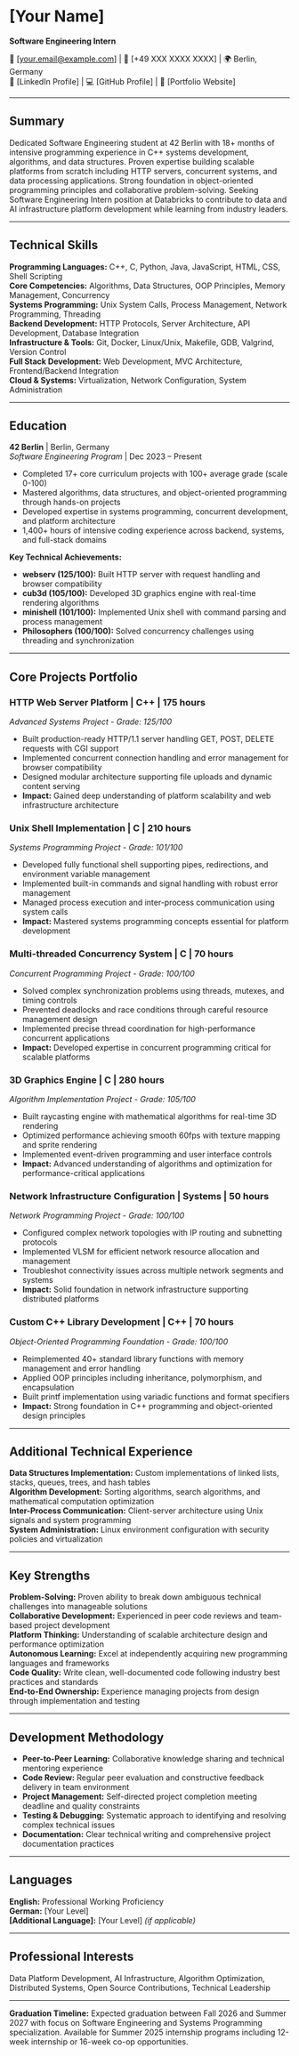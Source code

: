 # [Your Name]
**Software Engineering Intern**

📧 [your.email@example.com] | 📱 [+49 XXX XXXX XXXX] | 🌍 Berlin, Germany  
💼 [LinkedIn Profile] | 💻 [GitHub Profile] | 🔗 [Portfolio Website]

---

## Summary

Dedicated Software Engineering student at 42 Berlin with 18+ months of intensive programming experience in C++ systems development, algorithms, and data structures. Proven expertise building scalable platforms from scratch including HTTP servers, concurrent systems, and data processing applications. Strong foundation in object-oriented programming principles and collaborative problem-solving. Seeking Software Engineering Intern position at Databricks to contribute to data and AI infrastructure platform development while learning from industry leaders.

---

## Technical Skills

**Programming Languages:** C++, C, Python, Java, JavaScript, HTML, CSS, Shell Scripting  
**Core Competencies:** Algorithms, Data Structures, OOP Principles, Memory Management, Concurrency  
**Systems Programming:** Unix System Calls, Process Management, Network Programming, Threading  
**Backend Development:** HTTP Protocols, Server Architecture, API Development, Database Integration  
**Infrastructure & Tools:** Git, Docker, Linux/Unix, Makefile, GDB, Valgrind, Version Control  
**Full Stack Development:** Web Development, MVC Architecture, Frontend/Backend Integration  
**Cloud & Systems:** Virtualization, Network Configuration, System Administration  

---

## Education

**42 Berlin** | Berlin, Germany  
*Software Engineering Program* | Dec 2023 – Present  
- Completed 17+ core curriculum projects with 100+ average grade (scale 0-100)
- Mastered algorithms, data structures, and object-oriented programming through hands-on projects
- Developed expertise in systems programming, concurrent development, and platform architecture
- 1,400+ hours of intensive coding experience across backend, systems, and full-stack domains

**Key Technical Achievements:**
- **webserv (125/100):** Built HTTP server with request handling and browser compatibility
- **cub3d (105/100):** Developed 3D graphics engine with real-time rendering algorithms  
- **minishell (101/100):** Implemented Unix shell with command parsing and process management
- **Philosophers (100/100):** Solved concurrency challenges using threading and synchronization

---

## Core Projects Portfolio

### **HTTP Web Server Platform** | C++ | 175 hours
*Advanced Systems Project - Grade: 125/100*
- Built production-ready HTTP/1.1 server handling GET, POST, DELETE requests with CGI support
- Implemented concurrent connection handling and error management for browser compatibility
- Designed modular architecture supporting file uploads and dynamic content serving
- **Impact:** Gained deep understanding of platform scalability and web infrastructure architecture

### **Unix Shell Implementation** | C | 210 hours
*Systems Programming Project - Grade: 101/100*
- Developed fully functional shell supporting pipes, redirections, and environment variable management
- Implemented built-in commands and signal handling with robust error management
- Managed process execution and inter-process communication using system calls
- **Impact:** Mastered systems programming concepts essential for platform development

### **Multi-threaded Concurrency System** | C | 70 hours
*Concurrent Programming Project - Grade: 100/100*
- Solved complex synchronization problems using threads, mutexes, and timing controls
- Prevented deadlocks and race conditions through careful resource management design
- Implemented precise thread coordination for high-performance concurrent applications
- **Impact:** Developed expertise in concurrent programming critical for scalable platforms

### **3D Graphics Engine** | C | 280 hours
*Algorithm Implementation Project - Grade: 105/100*
- Built raycasting engine with mathematical algorithms for real-time 3D rendering
- Optimized performance achieving smooth 60fps with texture mapping and sprite rendering
- Implemented event-driven programming and user interface controls
- **Impact:** Advanced understanding of algorithms and optimization for performance-critical applications

### **Network Infrastructure Configuration** | Systems | 50 hours
*Network Programming Project - Grade: 100/100*
- Configured complex network topologies with IP routing and subnetting protocols
- Implemented VLSM for efficient network resource allocation and management
- Troubleshot connectivity issues across multiple network segments and systems
- **Impact:** Solid foundation in network infrastructure supporting distributed platforms

### **Custom C++ Library Development** | C++ | 70 hours
*Object-Oriented Programming Foundation - Grade: 100/100*
- Reimplemented 40+ standard library functions with memory management and error handling
- Applied OOP principles including inheritance, polymorphism, and encapsulation
- Built printf implementation using variadic functions and format specifiers
- **Impact:** Strong foundation in C++ programming and object-oriented design principles

---

## Additional Technical Experience

**Data Structures Implementation:** Custom implementations of linked lists, stacks, queues, trees, and hash tables  
**Algorithm Development:** Sorting algorithms, search algorithms, and mathematical computation optimization  
**Inter-Process Communication:** Client-server architecture using Unix signals and system programming  
**System Administration:** Linux environment configuration with security policies and virtualization

---

## Key Strengths

**Problem-Solving:** Proven ability to break down ambiguous technical challenges into manageable solutions  
**Collaborative Development:** Experienced in peer code reviews and team-based project development  
**Platform Thinking:** Understanding of scalable architecture design and performance optimization  
**Autonomous Learning:** Excel at independently acquiring new programming languages and frameworks  
**Code Quality:** Write clean, well-documented code following industry best practices and standards  
**End-to-End Ownership:** Experience managing projects from design through implementation and testing

---

## Development Methodology

- **Peer-to-Peer Learning:** Collaborative knowledge sharing and technical mentoring experience
- **Code Review:** Regular peer evaluation and constructive feedback delivery in team environment  
- **Project Management:** Self-directed project completion meeting deadline and quality constraints
- **Testing & Debugging:** Systematic approach to identifying and resolving complex technical issues
- **Documentation:** Clear technical writing and comprehensive project documentation practices

---

## Languages

**English:** Professional Working Proficiency  
**German:** [Your Level]  
**[Additional Language]:** [Your Level] *(if applicable)*

---

## Professional Interests

Data Platform Development, AI Infrastructure, Algorithm Optimization, Distributed Systems, Open Source Contributions, Technical Leadership

---

**Graduation Timeline:** Expected graduation between Fall 2026 and Summer 2027 with focus on Software Engineering and Systems Programming specialization. Available for Summer 2025 internship programs including 12-week internship or 16-week co-op opportunities.
